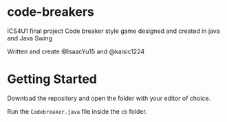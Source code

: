 # code-breakers
ICS4U1 final project
Code breaker style game designed and created in java and Java Swing

Written and create @IsaacYu15 and @kaisic1224


# Getting Started
Download the repository and open the folder with your editor of choice.

Run the ```Codebreaker.java``` file inside the ```cb``` folder.
